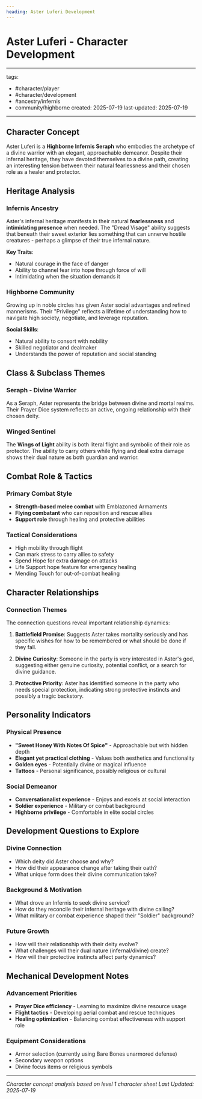 ```yaml
---
heading: Aster Luferi Development
---
```

# Aster Luferi - Character Development

---
tags:
  - #character/player
  - #character/development
  - #ancestry/infernis
  - community/highborne
created: 2025-07-19
last-updated: 2025-07-19
---

## Character Concept
Aster Luferi is a **Highborne Infernis Seraph** who embodies the archetype of a divine warrior with an elegant, approachable demeanor. Despite their infernal heritage, they have devoted themselves to a divine path, creating an interesting tension between their natural fearlessness and their chosen role as a healer and protector.

## Heritage Analysis

### Infernis Ancestry
Aster's infernal heritage manifests in their natural **fearlessness** and **intimidating presence** when needed. The "Dread Visage" ability suggests that beneath their sweet exterior lies something that can unnerve hostile creatures - perhaps a glimpse of their true infernal nature.

**Key Traits**:
- Natural courage in the face of danger
- Ability to channel fear into hope through force of will
- Intimidating when the situation demands it

### Highborne Community
Growing up in noble circles has given Aster social advantages and refined mannerisms. Their "Privilege" reflects a lifetime of understanding how to navigate high society, negotiate, and leverage reputation.

**Social Skills**:
- Natural ability to consort with nobility
- Skilled negotiator and dealmaker
- Understands the power of reputation and social standing

## Class & Subclass Themes

### Seraph - Divine Warrior
As a Seraph, Aster represents the bridge between divine and mortal realms. Their Prayer Dice system reflects an active, ongoing relationship with their chosen deity.

### Winged Sentinel
The **Wings of Light** ability is both literal flight and symbolic of their role as protector. The ability to carry others while flying and deal extra damage shows their dual nature as both guardian and warrior.

## Combat Role & Tactics

### Primary Combat Style
- **Strength-based melee combat** with Emblazoned Armaments
- **Flying combatant** who can reposition and rescue allies
- **Support role** through healing and protective abilities

### Tactical Considerations
- High mobility through flight
- Can mark stress to carry allies to safety
- Spend Hope for extra damage on attacks
- Life Support hope feature for emergency healing
- Mending Touch for out-of-combat healing

## Character Relationships

### Connection Themes
The connection questions reveal important relationship dynamics:

1. **Battlefield Promise**: Suggests Aster takes mortality seriously and has specific wishes for how to be remembered or what should be done if they fall.

2. **Divine Curiosity**: Someone in the party is very interested in Aster's god, suggesting either genuine curiosity, potential conflict, or a search for divine guidance.

3. **Protective Priority**: Aster has identified someone in the party who needs special protection, indicating strong protective instincts and possibly a tragic backstory.

## Personality Indicators

### Physical Presence
- **"Sweet Honey With Notes Of Spice"** - Approachable but with hidden depth
- **Elegant yet practical clothing** - Values both aesthetics and functionality
- **Golden eyes** - Potentially divine or magical influence
- **Tattoos** - Personal significance, possibly religious or cultural

### Social Demeanor
- **Conversationalist experience** - Enjoys and excels at social interaction
- **Soldier experience** - Military or combat background
- **Highborne privilege** - Comfortable in elite social circles

## Development Questions to Explore

### Divine Connection
- Which deity did Aster choose and why?
- How did their appearance change after taking their oath?
- What unique form does their divine communication take?

### Background & Motivation
- What drove an Infernis to seek divine service?
- How do they reconcile their infernal heritage with divine calling?
- What military or combat experience shaped their "Soldier" background?

### Future Growth
- How will their relationship with their deity evolve?
- What challenges will their dual nature (infernal/divine) create?
- How will their protective instincts affect party dynamics?

## Mechanical Development Notes

### Advancement Priorities
- **Prayer Dice efficiency** - Learning to maximize divine resource usage
- **Flight tactics** - Developing aerial combat and rescue techniques
- **Healing optimization** - Balancing combat effectiveness with support role

### Equipment Considerations
- Armor selection (currently using Bare Bones unarmored defense)
- Secondary weapon options
- Divine focus items or religious symbols

---
*Character concept analysis based on level 1 character sheet*
*Last Updated: 2025-07-19*